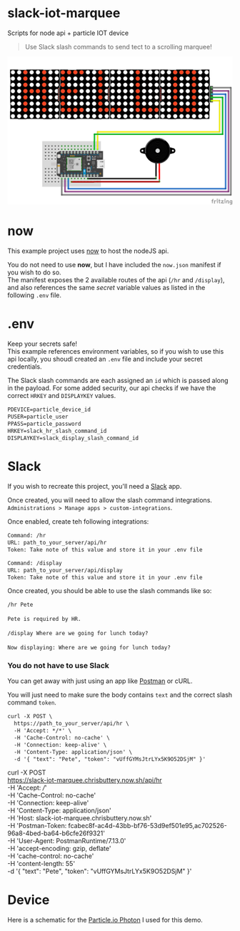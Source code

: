 # slack-iot-marquee

Scripts for node api + particle IOT device

> Use Slack slash commands to send tect to a scrolling marquee!

![alt tag](https://github.com/chrisbuttery/slack-iot-marquee/blob/master/marquee.png)

# now

This example project uses [now](https://zeit.co/now "Now — Global Serverless Deployments") to host the nodeJS api.  

You do not need to use **now**, but I have included the `now.json` manifest if you wish to do so.  
The manifest exposes the 2 available routes of the api (`/hr` and `/display`), and also references the same *secret* variable values as listed in the following `.env` file.

# .env

Keep your secrets safe!  
This example references environment variables, so if you wish to use this api locally, you shoudl created an `.env` file and include your secret credentials.

The Slack slash commands are each assigned an `id` which is passed along in the payload. For some added security, our api checks if we have the correct `HRKEY` and `DISPLAYKEY` values.

```
PDEVICE=particle_device_id
PUSER=particle_user
PPASS=particle_password
HRKEY=slack_hr_slash_command_id
DISPLAYKEY=slack_display_slash_command_id
```

# Slack
If you wish to recreate this project, you'll need a [Slack](https://slack.com) app. 

Once created, you will need to allow the slash command integrations. `Administrations > Manage apps > custom-integrations`.

Once enabled, create teh following integrations:

```
Command: /hr
URL: path_to_your_server/api/hr
Token: Take note of this value and store it in your .env file
```

```
Command: /display
URL: path_to_your_server/api/display
Token: Take note of this value and store it in your .env file
```

Once created, you should be able to use the slash commands like so:

```
/hr Pete

Pete is required by HR.

/display Where are we going for lunch today?

Now displaying: Where are we going for lunch today?
```

### You do not have to use Slack

You can get away with just using an app like [Postman](https://www.getpostman.com/) or cURL.

You will just need to make sure the body contains `text` and the correct slash command `token`.

```
curl -X POST \
  https://path_to_your_server/api/hr \
  -H 'Accept: */*' \
  -H 'Cache-Control: no-cache' \
  -H 'Connection: keep-alive' \
  -H 'Content-Type: application/json' \
  -d '{ "text": "Pete", "token": "vUffGYMsJtrLYx5K9O52DSjM" }'
```

curl -X POST \
  https://slack-iot-marquee.chrisbuttery.now.sh/api/hr \
  -H 'Accept: */*' \
  -H 'Cache-Control: no-cache' \
  -H 'Connection: keep-alive' \
  -H 'Content-Type: application/json' \
  -H 'Host: slack-iot-marquee.chrisbuttery.now.sh' \
  -H 'Postman-Token: fcabec8f-ac4d-43bb-bf76-53d9ef501e95,ac702526-96a8-4bed-ba64-b6cfe26f9321' \
  -H 'User-Agent: PostmanRuntime/7.13.0' \
  -H 'accept-encoding: gzip, deflate' \
  -H 'cache-control: no-cache' \
  -H 'content-length: 55' \
  -d '{ "text": "Pete", "token": "vUffGYMsJtrLYx5K9O52DSjM" }'

  # Device

Here is a schematic for the [Particle.io Photon](https://store.particle.io/products/photon) I used for this demo.

